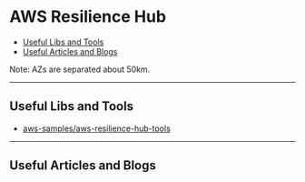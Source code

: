 # AWS Resilience Hub

- [Useful Libs and Tools](#useful-libs-and-tools)
- [Useful Articles and Blogs](#useful-articles-and-blogs)

Note: AZs are separated about 50km.


---
## Useful Libs and Tools

- [aws-samples/aws-resilience-hub-tools](https://github.com/aws-samples/aws-resilience-hub-tools)


---
## Useful Articles and Blogs
